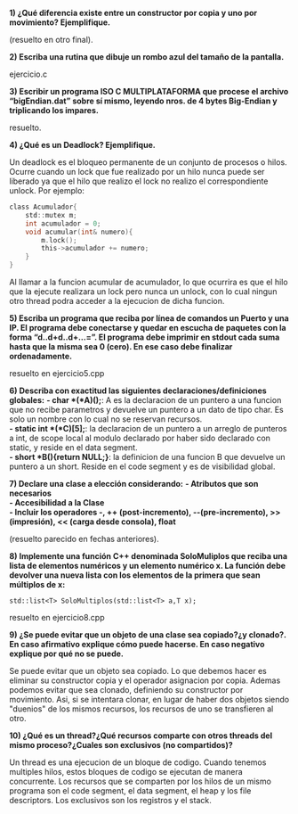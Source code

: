 **1) ¿Qué diferencia existe entre un constructor por copia y uno por movimiento? Ejemplifique.**

(resuelto en otro final).

**2) Escriba una rutina que dibuje un rombo azul del tamaño de la pantalla.**

ejercicio.c

**3) Escribir un programa ISO C MULTIPLATAFORMA que procese el archivo “bigEndian.dat” sobre sí mismo, leyendo nros. de 4 bytes Big-Endian y triplicando los impares.**

resuelto.

**4) ¿Qué es un Deadlock? Ejemplifique.**

Un deadlock es el bloqueo permanente de un conjunto de procesos o hilos. Ocurre cuando un lock que fue realizado por un hilo nunca puede ser liberado ya que el hilo que realizo el lock no realizo el correspondiente unlock. Por ejemplo:  

```c
class Acumulador{
	std::mutex m;
	int acumulador = 0;
	void acumular(int& numero){
		m.lock();
		this->acumulador += numero;
	}
}
```
Al llamar a la funcion acumular de acumulador, lo que ocurrira es que el hilo que la ejecute realizara un lock pero nunca un unlock, con lo cual ningun otro thread podra acceder a la ejecucion de dicha funcion.

**5) Escriba un programa que reciba por línea de comandos un Puerto y una IP. El programa debe conectarse y quedar en escucha de paquetes con la forma “d..d+d..d+...=”. El programa debe imprimir en stdout cada suma hasta que la misma sea 0 (cero). En ese caso debe finalizar ordenadamente.**

resuelto en ejercicio5.cpp

**6) Describa con exactitud las siguientes declaraciones/definiciones globales:**
		**- char *(*A)();**: A es la declaracion de un puntero a una funcion que no recibe parametros y devuelve un puntero a un dato de tipo char. Es solo un nombre con lo cual no se reservan recursos.  
		**- static int *(*C)[5];**: la declaracion de un puntero a un arreglo de punteros a int, de scope local al modulo declarado por haber sido declarado con static, y reside en el data segment.  
		**- short *B(){return NULL;}**: la definicion de una funcion B que devuelve un puntero a un short. Reside en el code segment y es de visibilidad global.  

**7) Declare una clase a elección considerando:**
		**- Atributos que son necesarios**  
		**- Accesibilidad a la Clase**  
		**- Incluir los operadores -, ++ (post-incremento), --(pre-incremento), >> (impresión), << (carga desde consola), float**  

(resuelto parecido en fechas anteriores).

**8) Implemente una función C++ denominada SoloMuliplos que reciba una lista de elementos numéricos y un elemento numérico x. La función debe devolver una nueva lista con los elementos de la primera que sean múltiplos de x:**
```
std::list<T> SoloMultiplos(std::list<T> a,T x);
```
resuelto en ejercicio8.cpp  

**9) ¿Se puede evitar que un objeto de una clase sea copiado?¿y clonado?. En caso afirmativo explique cómo puede hacerse. En caso negativo explique por qué no se puede.**

Se puede evitar que un objeto sea copiado. Lo que debemos hacer es eliminar su constructor copia y el operador asignacion por copia. Ademas podemos evitar que sea clonado, definiendo su constructor por movimiento. Asi, si se intentara clonar, en lugar de haber dos objetos siendo "duenios" de los mismos recursos, los recursos de uno se transfieren al otro.   

**10) ¿Qué es un thread?¿Qué recursos comparte con otros threads del mismo proceso?¿Cuales son exclusivos (no compartidos)?**  

Un thread es una ejecucion de un bloque de codigo. Cuando tenemos multiples hilos, estos bloques de codigo se ejecutan de manera concurrente. Los recursos que se comparten por los hilos de un mismo programa son el code segment, el data segment, el heap y los file descriptors. Los exclusivos son los registros y el stack.   
